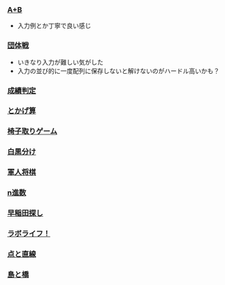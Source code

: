 ### [A+B](a+b/statement.md)

- 入力例とか丁寧で良い感じ

### [団体戦](team/statement.md)

- いきなり入力が難しい気がした
- 入力の並び的に一度配列に保存しないと解けないのがハードル高いかも？

### [成績判定](grade/statement.md)
### [とかげ算](lizard/statement.md)
### [椅子取りゲーム](chairs/statement.md)
### [白黒分け](blackwhite/statement.md)
### [軍人将棋](gunjin/statement.md)
### [n進数](basen/statement.md)
### [早稲田探し](strsearch/statement.md)
### [ラボライフ！](lab/statement.md)
### [点と直線](pointsandlines/statement.md)
### [島と橋](islands/statement.md)
